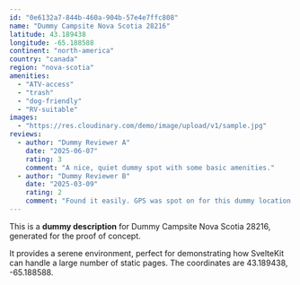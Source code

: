 ```yaml
---
id: "0e6132a7-844b-460a-904b-57e4e7ffc808"
name: "Dummy Campsite Nova Scotia 28216"
latitude: 43.189438
longitude: -65.188588
continent: "north-america"
country: "canada"
region: "nova-scotia"
amenities:
  - "ATV-access"
  - "trash"
  - "dog-friendly"
  - "RV-suitable"
images:
  - "https://res.cloudinary.com/demo/image/upload/v1/sample.jpg"
reviews:
  - author: "Dummy Reviewer A"
    date: "2025-06-07"
    rating: 3
    comment: "A nice, quiet dummy spot with some basic amenities."
  - author: "Dummy Reviewer B"
    date: "2025-03-09"
    rating: 2
    comment: "Found it easily. GPS was spot on for this dummy location."
---
```


This is a **dummy description** for Dummy Campsite Nova Scotia 28216, generated for the proof of concept.

It provides a serene environment, perfect for demonstrating how SvelteKit can handle a large number of static pages. The coordinates are 43.189438, -65.188588.
